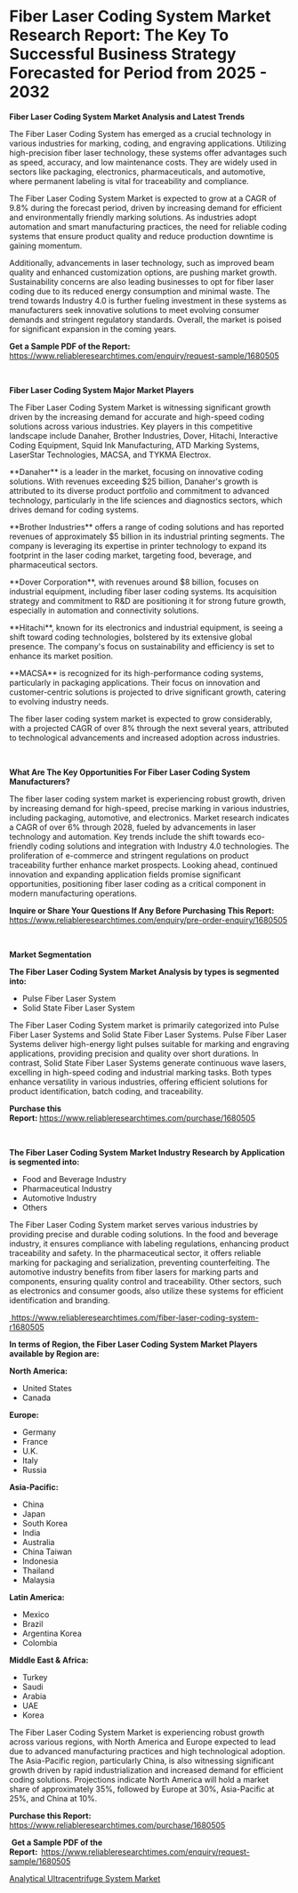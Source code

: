 <p><h1>Fiber Laser Coding System Market Research Report: The Key To Successful Business Strategy Forecasted for Period from 2025 - 2032</h1></p><p><strong>Fiber Laser Coding System Market Analysis and Latest Trends</strong></p>
<p><p>The Fiber Laser Coding System has emerged as a crucial technology in various industries for marking, coding, and engraving applications. Utilizing high-precision fiber laser technology, these systems offer advantages such as speed, accuracy, and low maintenance costs. They are widely used in sectors like packaging, electronics, pharmaceuticals, and automotive, where permanent labeling is vital for traceability and compliance.</p><p>The Fiber Laser Coding System Market is expected to grow at a CAGR of 9.8% during the forecast period, driven by increasing demand for efficient and environmentally friendly marking solutions. As industries adopt automation and smart manufacturing practices, the need for reliable coding systems that ensure product quality and reduce production downtime is gaining momentum. </p><p>Additionally, advancements in laser technology, such as improved beam quality and enhanced customization options, are pushing market growth. Sustainability concerns are also leading businesses to opt for fiber laser coding due to its reduced energy consumption and minimal waste. The trend towards Industry 4.0 is further fueling investment in these systems as manufacturers seek innovative solutions to meet evolving consumer demands and stringent regulatory standards. Overall, the market is poised for significant expansion in the coming years.</p></p>
<p><strong>Get a Sample PDF of the Report:&nbsp;</strong> <a href="https://www.reliableresearchtimes.com/enquiry/request-sample/1680505?utm_campaign=2938&utm_medium=2&utm_source=Github&utm_content=ia&utm_term=24032025&utm_id=fiber-laser-coding-system">https://www.reliableresearchtimes.com/enquiry/request-sample/1680505</a></p>
<p>&nbsp;</p>
<p><strong>Fiber Laser Coding System Major Market Players</strong></p>
<p><p>The Fiber Laser Coding System Market is witnessing significant growth driven by the increasing demand for accurate and high-speed coding solutions across various industries. Key players in this competitive landscape include Danaher, Brother Industries, Dover, Hitachi, Interactive Coding Equipment, Squid Ink Manufacturing, ATD Marking Systems, LaserStar Technologies, MACSA, and TYKMA Electrox.</p><p>**Danaher** is a leader in the market, focusing on innovative coding solutions. With revenues exceeding $25 billion, Danaher's growth is attributed to its diverse product portfolio and commitment to advanced technology, particularly in the life sciences and diagnostics sectors, which drives demand for coding systems.</p><p>**Brother Industries** offers a range of coding solutions and has reported revenues of approximately $5 billion in its industrial printing segments. The company is leveraging its expertise in printer technology to expand its footprint in the laser coding market, targeting food, beverage, and pharmaceutical sectors.</p><p>**Dover Corporation**, with revenues around $8 billion, focuses on industrial equipment, including fiber laser coding systems. Its acquisition strategy and commitment to R&D are positioning it for strong future growth, especially in automation and connectivity solutions.</p><p>**Hitachi**, known for its electronics and industrial equipment, is seeing a shift toward coding technologies, bolstered by its extensive global presence. The company's focus on sustainability and efficiency is set to enhance its market position.</p><p>**MACSA** is recognized for its high-performance coding systems, particularly in packaging applications. Their focus on innovation and customer-centric solutions is projected to drive significant growth, catering to evolving industry needs.</p><p>The fiber laser coding system market is expected to grow considerably, with a projected CAGR of over 8% through the next several years, attributed to technological advancements and increased adoption across industries.</p></p>
<p>&nbsp;</p>
<p><strong>What Are The Key Opportunities For Fiber Laser Coding System Manufacturers?</strong></p>
<p><p>The fiber laser coding system market is experiencing robust growth, driven by increasing demand for high-speed, precise marking in various industries, including packaging, automotive, and electronics. Market research indicates a CAGR of over 6% through 2028, fueled by advancements in laser technology and automation. Key trends include the shift towards eco-friendly coding solutions and integration with Industry 4.0 technologies. The proliferation of e-commerce and stringent regulations on product traceability further enhance market prospects. Looking ahead, continued innovation and expanding application fields promise significant opportunities, positioning fiber laser coding as a critical component in modern manufacturing operations.</p></p>
<p><strong>Inquire or Share Your Questions If Any Before Purchasing This Report:</strong> <a href="https://www.reliableresearchtimes.com/enquiry/pre-order-enquiry/1680505?utm_campaign=2938&utm_medium=2&utm_source=Github&utm_content=ia&utm_term=24032025&utm_id=fiber-laser-coding-system">https://www.reliableresearchtimes.com/enquiry/pre-order-enquiry/1680505</a></p>
<p>&nbsp;</p>
<p><strong>Market Segmentation</strong></p>
<p><strong>The Fiber Laser Coding System Market Analysis by types is segmented into:</strong></p>
<p><ul><li>Pulse Fiber Laser System</li><li>Solid State Fiber Laser System</li></ul></p>
<p><p>The Fiber Laser Coding System market is primarily categorized into Pulse Fiber Laser Systems and Solid State Fiber Laser Systems. Pulse Fiber Laser Systems deliver high-energy light pulses suitable for marking and engraving applications, providing precision and quality over short durations. In contrast, Solid State Fiber Laser Systems generate continuous wave lasers, excelling in high-speed coding and industrial marking tasks. Both types enhance versatility in various industries, offering efficient solutions for product identification, batch coding, and traceability.</p></p>
<p><strong>Purchase this Report:&nbsp;</strong><a href="https://www.reliableresearchtimes.com/purchase/1680505?utm_campaign=2938&utm_medium=2&utm_source=Github&utm_content=ia&utm_term=24032025&utm_id=fiber-laser-coding-system">https://www.reliableresearchtimes.com/purchase/1680505</a></p>
<p>&nbsp;</p>
<p><strong>The Fiber Laser Coding System Market Industry Research by Application is segmented into:</strong></p>
<p><ul><li>Food and Beverage Industry</li><li>Pharmaceutical Industry</li><li>Automotive Industry</li><li>Others</li></ul></p>
<p><p>The Fiber Laser Coding System market serves various industries by providing precise and durable coding solutions. In the food and beverage industry, it ensures compliance with labeling regulations, enhancing product traceability and safety. In the pharmaceutical sector, it offers reliable marking for packaging and serialization, preventing counterfeiting. The automotive industry benefits from fiber lasers for marking parts and components, ensuring quality control and traceability. Other sectors, such as electronics and consumer goods, also utilize these systems for efficient identification and branding.</p></p>
<p><a href="https://www.reliableresearchtimes.com/fiber-laser-coding-system-r1680505?utm_campaign=2938&utm_medium=2&utm_source=Github&utm_content=ia&utm_term=24032025&utm_id=fiber-laser-coding-system">&nbsp;https://www.reliableresearchtimes.com/fiber-laser-coding-system-r1680505</a></p>
<p><strong>In terms of Region, the Fiber Laser Coding System Market Players available by Region are:</strong></p>
<p>
    <p> <strong> North America: </strong>
        <ul>
            <li>United States</li>
            <li>Canada</li>
        </ul>
        </p> 
    <p> <strong> Europe: </strong>
        <ul>
            <li>Germany</li>
            <li>France</li>
            <li>U.K.</li>
            <li>Italy</li>
            <li>Russia</li>
        </ul>
        </p> 
    <p> <strong> Asia-Pacific: </strong>
        <ul>
            <li>China</li>
            <li>Japan</li>
            <li>South Korea</li>
            <li>India</li>
            <li>Australia</li>
            <li>China Taiwan</li>
            <li>Indonesia</li>
            <li>Thailand</li>
            <li>Malaysia</li>
        </ul>
        </p> 
    <p> <strong> Latin America: </strong>
        <ul>
            <li>Mexico</li>
            <li>Brazil</li>
            <li>Argentina Korea</li>
            <li>Colombia</li>
        </ul>
        </p> 
    <p> <strong> Middle East & Africa: </strong>
        <ul>
            <li>Turkey</li>
            <li>Saudi</li>
            <li>Arabia</li>
            <li>UAE</li>
            <li>Korea</li>
        </ul>
    </p>
    </p>
<p><p>The Fiber Laser Coding System Market is experiencing robust growth across various regions, with North America and Europe expected to lead due to advanced manufacturing practices and high technological adoption. The Asia-Pacific region, particularly China, is also witnessing significant growth driven by rapid industrialization and increased demand for efficient coding solutions. Projections indicate North America will hold a market share of approximately 35%, followed by Europe at 30%, Asia-Pacific at 25%, and China at 10%.</p></p>
<p><strong>Purchase this Report: </strong><a href="https://www.reliableresearchtimes.com/purchase/1680505?utm_campaign=2938&utm_medium=2&utm_source=Github&utm_content=ia&utm_term=24032025&utm_id=fiber-laser-coding-system">https://www.reliableresearchtimes.com/purchase/1680505</a></p>
<p>&nbsp;<strong>Get a Sample PDF of the Report:&nbsp;&nbsp;</strong><a href="https://www.reliableresearchtimes.com/enquiry/request-sample/1680505?utm_campaign=2938&utm_medium=2&utm_source=Github&utm_content=ia&utm_term=24032025&utm_id=fiber-laser-coding-system">https://www.reliableresearchtimes.com/enquiry/request-sample/1680505</a></p>
<p><strong></strong></p>
<p><p><a href="https://github.com/zupankocka/Market-Research-Report-List-1/blob/main/analytical-ultracentrifuge-system-market.md?utm_campaign=2938&utm_medium=2&utm_source=Github&utm_content=ia&utm_term=24032025&utm_id=fiber-laser-coding-system">Analytical Ultracentrifuge System Market</a></p></p>